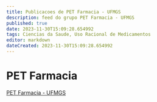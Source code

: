 ```yaml
---
title: Publicacoes de PET Farmacia - UFMGS 
description: feed do grupo PET Farmacia - UFMGS
published: true
date: 2023-11-30T15:09:28.654992
tags: Ciencias da Saude, Uso Racional de Medicamentos
editor: markdown
dateCreated: 2023-11-30T15:09:28.654992
---
```


# PET Farmacia
[PET Farmacia - UFMGS](/grupo/180PETFarmaciaUFMGS.md)